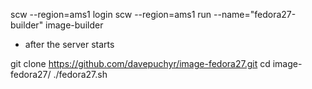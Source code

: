 scw --region=ams1 login
scw --region=ams1 run --name="fedora27-builder" image-builder

- after the server starts

git clone https://github.com/davepuchyr/image-fedora27.git
cd image-fedora27/
./fedora27.sh 

